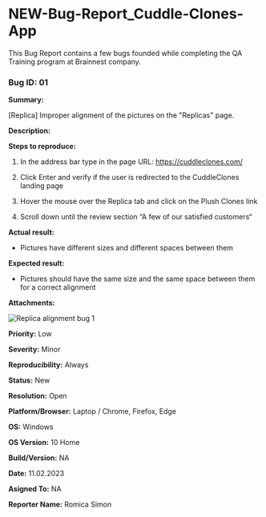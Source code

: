 # NEW-Bug-Report_Cuddle-Clones-App
This Bug Report contains a few bugs founded while completing the QA Training program at Brainnest company.

### Bug ID: 01

**Summary:**

[Replica] Improper alignment of the pictures on the "Replicas" page.

**Description:**

**Steps to reproduce:**

1. In the address bar type in the page URL: https://cuddleclones.com/

2. Click Enter and verify if the user is redirected to the CuddleClones landing page

3. Hover the mouse over the Replica tab and click on the Plush Clones link

4. Scroll down until the review section “A few of our satisfied customers“ 

**Actual result:**
* Pictures have different sizes and different spaces between them

**Expected result:**
* Pictures should have the same size and the same space between them for a correct alignment

**Attachments:**

![Replica alignment bug 1](https://1drv.ms/u/s!ApoYxr7GfH3U12IClKOfEfLmg89V?e=SzBgYR)

**Priority:** Low

**Severity:** Minor

**Reproducibility:** Always
 
 **Status:** New
 
 **Resolution:** Open
 
 **Platform/Browser:** Laptop / Chrome, Firefox, Edge
 
 **OS:** Windows
 
 **OS Version:** 10 Home
 
 **Build/Version:** NA
 
 **Date:** 11.02.2023
 
 **Asigned To:** NA
 
 **Reporter Name:** Romica Simon

